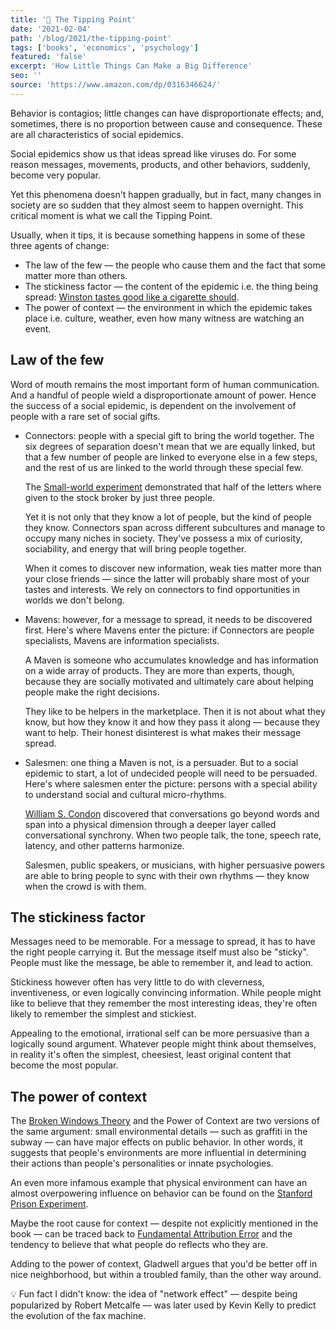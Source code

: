 ```yaml
---
title: '📖 The Tipping Point'
date: '2021-02-04'
path: '/blog/2021/the-tipping-point'
tags: ['books', 'economics', 'psychology']
featured: 'false'
excerpt: 'How Little Things Can Make a Big Difference'
seo: ''
source: 'https://www.amazon.com/dp/0316346624/'
---
```


Behavior is contagios; little changes can have disproportionate effects; and, sometimes, there is no proportion between cause and consequence. These are all characteristics of social epidemics.

Social epidemics show us that ideas spread like viruses do. For some reason messages, movements, products, and other behaviors, suddenly, become very popular.

Yet this phenomena doesn't happen gradually, but in fact, many changes in society are so sudden that they almost seem to happen overnight. This critical moment is what we call the Tipping Point.

Usually, when it tips, it is because something happens in some of these three agents of change:

- The law of the few — the people who cause them and the fact that some matter more than others.
- The stickiness factor — the content of the epidemic i.e. the thing being spread: [Winston tastes good like a cigarette should](https://en.wikipedia.org/wiki/Winston_tastes_good_like_a_cigarette_should).
- The power of context — the environment in which the epidemic takes place i.e. culture, weather, even how many witness are watching an event.

## Law of the few

Word of mouth remains the most important form of human communication. And a handful of people wield a disproportionate amount of power. Hence the success of a social epidemic, is dependent on the involvement of people with a rare set of social gifts.

- Connectors: people with a special gift to bring the world together. The six degrees of separation doesn't mean that we are equally linked, but that a few number of people are linked to everyone else in a few steps, and the rest of us are linked to the world through these special few.

  The [Small-world experiment](https://en.wikipedia.org/wiki/Small-world_experiment) demonstrated that half of the letters where given to the stock broker by just three people.

  Yet it is not only that they know a lot of people, but the kind of people they know. Connectors span across different subcultures and manage to occupy many niches in society. They've possess a mix of curiosity, sociability, and energy that will bring people together.

  When it comes to discover new information, weak ties matter more than your close friends — since the latter will probably share most of your tastes and interests. We rely on connectors to find opportunities in worlds we don't belong.

- Mavens: however, for a message to spread, it needs to be discovered first. Here's where Mavens enter the picture: if Connectors are people specialists, Mavens are information specialists.

  A Maven is someone who accumulates knowledge and has information on a wide array of products. They are more than experts, though, because they are socially motivated and ultimately care about helping people make the right decisions.

  They like to be helpers in the marketplace. Then it is not about what they know, but how they know it and how they pass it along — because they want to help. Their honest disinterest is what makes their message spread.

- Salesmen: one thing a Maven is not, is a persuader. But to a social epidemic to start, a lot of undecided people will need to be persuaded. Here's where salesmen enter the picture: persons with a special ability to understand social and cultural micro-rhythms.

  [William S. Condon](https://en.wikipedia.org/wiki/William_S._Condon) discovered that conversations go beyond words and span into a physical dimension through a deeper layer called conversational synchrony. When two people talk, the tone, speech rate, latency, and other patterns harmonize.

  Salesmen, public speakers, or musicians, with higher persuasive powers are able to bring people to sync with their own rhythms — they know when the crowd is with them.

## The stickiness factor

Messages need to be memorable. For a message to spread, it has to have the right people carrying it. But the message itself must also be "sticky". People must like the message, be able to remember it, and lead to action.

Stickiness however often has very little to do with cleverness, inventiveness, or even logically convincing information. While people might like to believe that they remember the most interesting ideas, they're often likely to remember the simplest and stickiest.

Appealing to the emotional, irrational self can be more persuasive than a logically sound argument. Whatever people might think about themselves, in reality it's often the simplest, cheesiest, least original content that become the most popular.

## The power of context

The [Broken Windows Theory](https://en.wikipedia.org/wiki/Broken_windows_theory) and the Power of Context are two versions of the same argument: small environmental details — such as graffiti in the subway — can have major effects on public behavior. In other words, it suggests that people's environments are more influential in determining their actions than people's personalities or innate psychologies.

An even more infamous example that physical environment can have an almost overpowering influence on behavior can be found on the [Stanford Prison Experiment](https://en.wikipedia.org/wiki/Stanford_prison_experiment).

Maybe the root cause for context — despite not explicitly mentioned in the book — can be traced back to [Fundamental Attribution Error](https://en.wikipedia.org/wiki/Fundamental_attribution_error) and the tendency to believe that what people do reflects who they are.

Adding to the power of context, Gladwell argues that you'd be better off in nice neighborhood, but within a troubled family, than the other way around.

💡 Fun fact I didn't know: the idea of "network effect" — despite being popularized by Robert Metcalfe — was later used by Kevin Kelly to predict the evolution of the fax machine.
